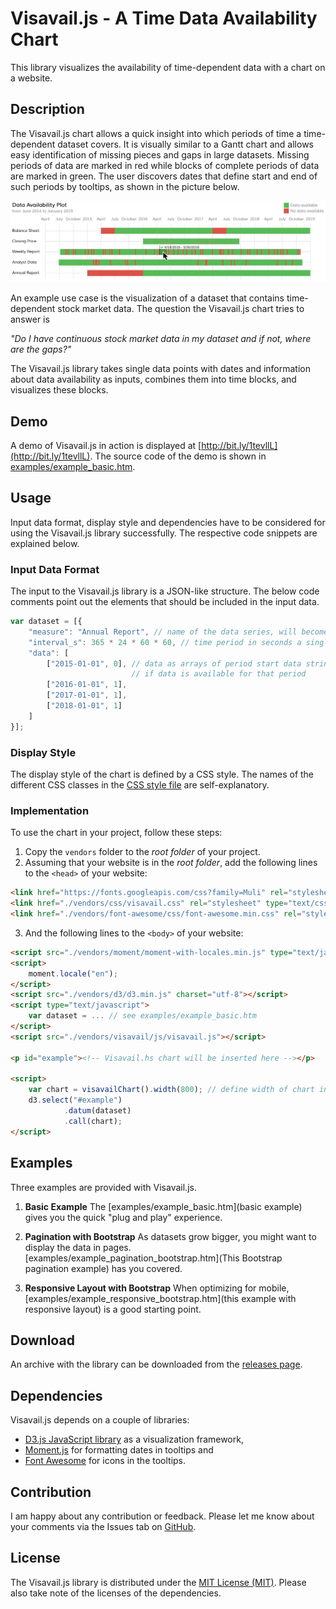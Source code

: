 Visavail.js - A Time Data Availability Chart
=============================
This library visualizes the availability of time-dependent data with a chart on a website.

Description
-----------
The Visavail.js chart allows a quick insight into which periods of time a time-dependent dataset covers. It is visually similar to a Gantt chart and allows easy identification of missing pieces and gaps in large datasets. Missing periods of data are marked in red while blocks of complete periods of data are marked in green. The user discovers dates that define start and end of such periods by tooltips, as shown in the picture below.

![Preview of Visavail.js chart](preview.jpg "Visavail.js Sample Chart")

An example use case is the visualization of a dataset that contains time-dependent stock market data. The question the Visavail.js chart tries to answer is

*"Do I have continuous stock market data in my dataset and if not, where are the gaps?"*

The Visavail.js library takes single data points with dates and information about data availability as inputs, combines them into time blocks, and visualizes these blocks.

Demo
----
A demo of Visavail.js in action is displayed at [http://bit.ly/1tevllL](http://bit.ly/1tevllL). The source code of the demo is shown in [examples/example_basic.htm](example_basic.htm).

Usage
-----
Input data format, display style and dependencies have to be considered for using the Visavail.js library successfully. The respective code snippets are explained below.

### Input Data Format
The input to the Visavail.js library is a JSON-like structure. The below code comments point out the elements that should be included in the input data.
```javascript
var dataset = [{
    "measure": "Annual Report", // name of the data series, will become y-axis label
    "interval_s": 365 * 24 * 60 * 60, // time period in seconds a single data point is expected to cover
    "data": [
        ["2015-01-01", 0], // data as arrays of period start data string and bit determining
                           // if data is available for that period
        ["2016-01-01", 1],
        ["2017-01-01", 1],
        ["2018-01-01", 1]
    ]
}];
```

### Display Style
The display style of the chart is defined by a CSS style. The names of the different CSS classes in the [CSS style file](vendors/visavail/css/visavail.css) are self-explanatory.

### Implementation
To use the chart in your project, follow these steps:
1. Copy the `vendors` folder to the *root folder* of your project.
2. Assuming that your website is in the *root folder*, add the following lines to the `<head>` of your website:
```html
<link href="https://fonts.googleapis.com/css?family=Muli" rel="stylesheet" type="text/css">
<link href="./vendors/css/visavail.css" rel="stylesheet" type="text/css">
<link href="./vendors/font-awesome/css/font-awesome.min.css" rel="stylesheet" type="text/css">
```

3. And the following lines to the `<body>` of your website:
```html
<script src="./vendors/moment/moment-with-locales.min.js" type="text/javascript"></script>
<script>
    moment.locale("en");
</script>
<script src="./vendors/d3/d3.min.js" charset="utf-8"></script>
<script type="text/javascript">
    var dataset = ... // see examples/example_basic.htm
</script>
<script src="./vendors/visavail/js/visavail.js"></script>

<p id="example"><!-- Visavail.hs chart will be inserted here --></p>

<script>
    var chart = visavailChart().width(800); // define width of chart in px
    d3.select("#example")
            .datum(dataset)
            .call(chart);
</script>
```

Examples
--------
Three examples are provided with Visavail.js.

1. **Basic Example** The [examples/example_basic.htm](basic example) gives you the quick "plug and play" experience.

2. **Pagination with Bootstrap** As datasets grow bigger, you might want to display the data in pages. [examples/example_pagination_bootstrap.htm](This Bootstrap pagination example) has you covered.

3. **Responsive Layout with Bootstrap** When optimizing for mobile, [examples/example_responsive_bootstrap.htm](this example with responsive layout) is a good starting point.

Download
--------
An archive with the library can be downloaded from the [releases page](https://github.com/flrs/visavail/releases).

Dependencies
------------
Visavail.js depends on a couple of libraries:
* [D3.js JavaScript library](https://d3js.org/) as a visualization framework,
* [Moment.js](http://momentjs.com/) for formatting dates in tooltips and
* [Font Awesome](http://fontawesome.io) for icons in the tooltips.

Contribution
------------
I am happy about any contribution or feedback. Please let me know about your comments via the Issues tab on [GitHub](https://github.com/flrs/visavail/issues).

License
-------
The Visavail.js library is distributed under the [MIT License (MIT)](https://github.com/flrs/visavail/blob/master/LICENSE.md). Please also take note of the licenses of the dependencies.
